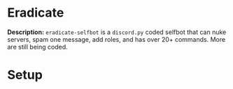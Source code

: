 # Eradicate

**Description:** `eradicate-selfbot` is a `discord.py` coded selfbot that can nuke servers, spam one message, add roles, and has over 20+ commands. More are still being coded.



# Setup

